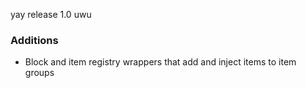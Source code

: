 yay release 1.0 uwu

### Additions

- Block and item registry wrappers that add and inject items to item groups